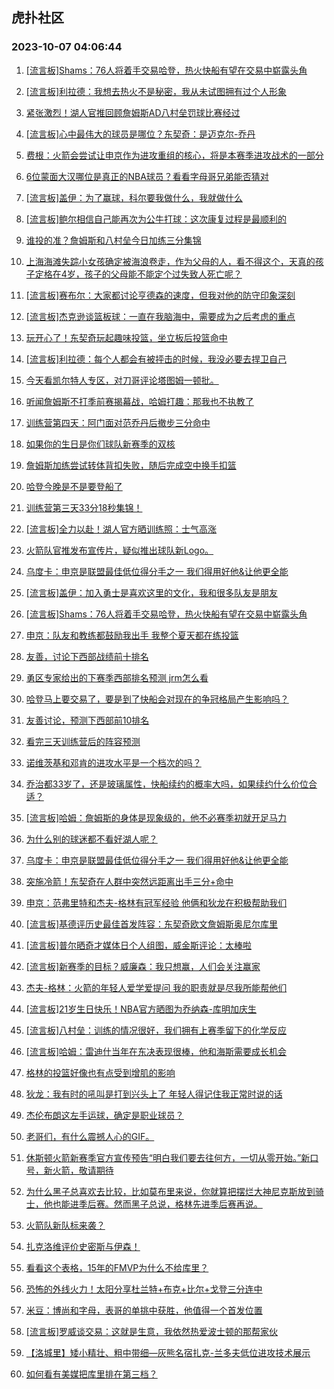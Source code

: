 ## 虎扑社区 
### 2023-10-07 04:06:44

1. [[流言板]Shams：76人将着手交易哈登，热火快船有望在交易中崭露头角](https://bbs.hupu.com/62365297.html)

2. [[流言板]利拉德：我想去热火不是秘密，我从未试图拥有过个人形象](https://bbs.hupu.com/62364454.html)

3. [紧张激烈！湖人官推回顾詹姆斯AD八村垒罚球比赛经过](https://bbs.hupu.com/62364878.html)

4. [[流言板]心中最伟大的球员是哪位？东契奇：是迈克尔-乔丹](https://bbs.hupu.com/62365411.html)

5. [费根：火箭会尝试让申京作为进攻重组的核心，将是本赛季进攻战术的一部分](https://bbs.hupu.com/62364331.html)

6. [6位蒙面大汉哪位是真正的NBA球员？看看字母哥兄弟能否猜对](https://bbs.hupu.com/62362805.html)

7. [[流言板]盖伊：为了赢球，科尔要我做什么，我就做什么](https://bbs.hupu.com/62362939.html)

8. [[流言板]鲍尔相信自己能再次为公牛打球：这次康复过程是最顺利的](https://bbs.hupu.com/62365227.html)

9. [谁投的准？詹姆斯和八村垒今日加练三分集锦](https://bbs.hupu.com/62361495.html)

10. [上海海滩失踪小女孩确定被海浪卷走，作为父母的人，看不得这个，天真的孩子定格在4岁，孩子的父母能不能定个过失致人死亡呢？](https://bbs.hupu.com/62360662.html)

11. [[流言板]赛布尔：大家都讨论亨德森的速度，但我对他的防守印象深刻](https://bbs.hupu.com/62365250.html)

12. [[流言板]杰克逊谈篮板球：一直在我脑海中，需要成为之后考虑的重点](https://bbs.hupu.com/62365378.html)

13. [玩开心了！东契奇玩起趣味投篮，坐立板后投篮命中](https://bbs.hupu.com/62364148.html)

14. [[流言板]利拉德：每个人都会有被抨击的时候，我没必要去捍卫自己](https://bbs.hupu.com/62364266.html)

15. [今天看凯尔特人专区，对刀哥评论塔图姆一顿批。](https://bbs.hupu.com/62365351.html)

16. [听闻詹姆斯不打季前赛揭幕战，哈姆打趣：那我也不执教了](https://bbs.hupu.com/62358397.html)

17. [训练营第四天：阿门面对范乔丹后撤步三分命中](https://bbs.hupu.com/62365332.html)

18. [如果你的生日是你们球队新赛季的双核](https://bbs.hupu.com/62357178.html)

19. [詹姆斯加练尝试转体背扣失败，随后完成空中换手扣篮](https://bbs.hupu.com/62357207.html)

20. [哈登今晚是不是要登船了](https://bbs.hupu.com/62365468.html)

21. [训练营第三天33分18秒集锦！](https://bbs.hupu.com/62354403.html)

22. [[流言板]全力以赴！湖人官方晒训练照：士气高涨](https://bbs.hupu.com/62361159.html)

23. [火箭队官推发布宣传片，疑似推出球队新Logo。](https://bbs.hupu.com/62365190.html)

24. [乌度卡：申京是联盟最佳低位得分手之一 我们得用好他&让他更全能](https://bbs.hupu.com/62365156.html)

25. [[流言板]盖伊：加入勇士是喜欢这里的文化，我和很多队友是朋友](https://bbs.hupu.com/62362880.html)

26. [[流言板]Shams：76人将着手交易哈登，热火快船有望在交易中崭露头角](https://bbs.hupu.com/62365481.html)

27. [申京：队友和教练都鼓励我出手 我整个夏天都在练投篮](https://bbs.hupu.com/62365131.html)

28. [友善，讨论下西部战绩前十排名](https://bbs.hupu.com/62365390.html)

29. [勇区专家给出的下赛季西部排名预测 jrm怎么看](https://bbs.hupu.com/62365495.html)

30. [哈登马上要交易了，要是到了快船会对现在的争冠格局产生影响吗？](https://bbs.hupu.com/62365347.html)

31. [友善讨论，预测下西部前10排名](https://bbs.hupu.com/62365443.html)

32. [看完三天训练营后的阵容预测](https://bbs.hupu.com/62365208.html)

33. [诺维茨基和邓肯的进攻水平是一个档次的吗？](https://bbs.hupu.com/62365421.html)

34. [乔治都33岁了，还是玻璃属性，快船续约的概率大吗，如果续约什么价位合适？](https://bbs.hupu.com/62365508.html)

35. [[流言板]哈姆：詹姆斯的身体是现象级的，他不必赛季初就开足马力](https://bbs.hupu.com/62358779.html)

36. [为什么别的球迷都不看好湖人呢？](https://bbs.hupu.com/62365489.html)

37. [乌度卡：申京是联盟最佳低位得分手之一 我们得用好他&让他更全能](https://bbs.hupu.com/62363988.html)

38. [突施冷箭！东契奇在人群中突然远距离出手三分+命中](https://bbs.hupu.com/62364045.html)

39. [申京：范弗里特和杰夫-格林有冠军经验 他俩和狄龙在积极帮助我们](https://bbs.hupu.com/62364023.html)

40. [[流言板]基德评历史最佳首发阵容：东契奇欧文詹姆斯奥尼尔库里](https://bbs.hupu.com/62356537.html)

41. [[流言板]普尔晒奇才媒体日个人组图，威金斯评论：太棒啦](https://bbs.hupu.com/62360807.html)

42. [[流言板]新赛季的目标？威廉森：我只想赢，人们会关注赢家](https://bbs.hupu.com/62364164.html)

43. [杰夫-格林：火箭的年轻人爱学爱提问 我的职责就是尽我所能帮他们](https://bbs.hupu.com/62364010.html)

44. [[流言板]21岁生日快乐！NBA官方晒图为乔纳森-库明加庆生](https://bbs.hupu.com/62362206.html)

45. [[流言板]八村垒：训练的情况很好，我们拥有上赛季留下的化学反应](https://bbs.hupu.com/62361690.html)

46. [[流言板]哈姆：雷迪什当年在东决表现很棒，他和海斯需要成长机会](https://bbs.hupu.com/62360020.html)

47. [格林的投篮好像也有点受到增肌的影响](https://bbs.hupu.com/62364220.html)

48. [狄龙：我有时的吼叫是打到兴头上了 年轻人得记住我正常时说的话](https://bbs.hupu.com/62365113.html)

49. [杰伦布朗这左手运球，确定是职业球员？](https://bbs.hupu.com/62357534.html)

50. [老哥们，有什么震撼人心的GIF。](https://bbs.hupu.com/62356362.html)

51. [休斯顿火箭新赛季官方宣传预告“明白我们要去往何方，一切从零开始。”新口号，新火箭，敬请期待](https://bbs.hupu.com/62365030.html)

52. [为什么黑子总喜欢去比较，比如莫布里来说，你就算把摆烂大神尼克斯放到骑士，他也能进季后赛。然而黑子总说，格林先进季后赛再说。](https://bbs.hupu.com/62364662.html)

53. [火箭队新队标来袭？](https://bbs.hupu.com/62364963.html)

54. [扎克洛维评价史密斯与伊森！](https://bbs.hupu.com/62364926.html)

55. [看看这个表格，15年的FMVP为什么不给库里？](https://bbs.hupu.com/62365076.html)

56. [恐怖的外线火力！太阳分享杜兰特+布克+比尔+戈登三分连中](https://bbs.hupu.com/62355843.html)

57. [米豆：博尚和字母，表哥的单挑中获胜，他值得一个首发位置](https://bbs.hupu.com/62364386.html)

58. [[流言板]罗威谈交易：这就是生意，我依然热爱波士顿的那帮家伙](https://bbs.hupu.com/62361911.html)

59. [【洛城里】矮小精壮、粗中带细—灰熊名宿扎克-兰多夫低位进攻技术展示](https://bbs.hupu.com/62357115.html)

60. [如何看有美媒把库里排在第三档？](https://bbs.hupu.com/62362782.html)

